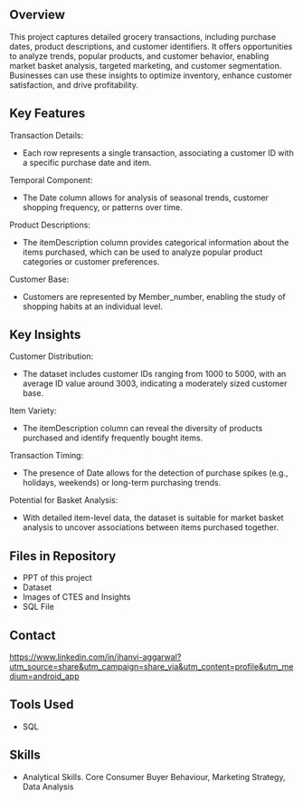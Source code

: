 ## Overview

This project captures detailed grocery transactions, including purchase dates, product descriptions, and customer identifiers. It offers opportunities to analyze trends, popular products, and customer behavior, enabling market basket analysis, targeted marketing, and customer segmentation. Businesses can use these insights to optimize inventory, enhance customer satisfaction, and drive profitability.

## Key Features

Transaction Details:
- Each row represents a single transaction, associating a customer ID with a specific purchase date and item.

Temporal Component:
- The Date column allows for analysis of seasonal trends, customer shopping frequency, or patterns over time.

Product Descriptions:
- The itemDescription column provides categorical information about the items purchased, which can be used to analyze popular product categories or customer preferences.

Customer Base:
- Customers are represented by Member_number, enabling the study of shopping habits at an individual level.

## Key Insights

Customer Distribution:
- The dataset includes customer IDs ranging from 1000 to 5000, with an average ID value around 3003, indicating a moderately sized customer base.

Item Variety:
- The itemDescription column can reveal the diversity of products purchased and identify frequently bought items.

Transaction Timing:
- The presence of Date allows for the detection of purchase spikes (e.g., holidays, weekends) or long-term purchasing trends.

Potential for Basket Analysis:
- With detailed item-level data, the dataset is suitable for market basket analysis to uncover associations between items purchased together.

## Files in Repository
- PPT of this project
- Dataset
- Images of CTES and Insights
- SQL File

## Contact
https://www.linkedin.com/in/jhanvi-aggarwal?utm_source=share&utm_campaign=share_via&utm_content=profile&utm_medium=android_app

## Tools Used
- SQL

## Skills 
- Analytical Skills. Core Consumer Buyer Behaviour, Marketing Strategy, Data Analysis
